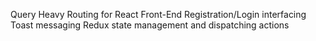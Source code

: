 
Query Heavy Routing for React Front-End
Registration/Login interfacing
Toast messaging
Redux state management and dispatching actions
